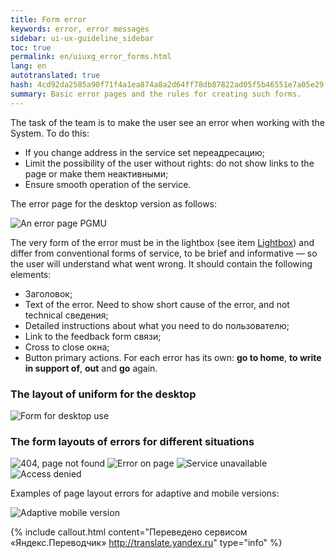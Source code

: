 ```yaml
---
title: Form error
keywords: error, error messages
sidebar: ui-ux-guideline_sidebar
toc: true
permalink: en/uiuxg_error_forms.html
lang: en
autotranslated: true
hash: 4cd92da2585a90f71f4a1ea874a8a2d64ff78db87822ad05f5b46551e7a05e29
summary: Basic error pages and the rules for creating such forms.
---
```


The task of the team is to make the user see an error when working with the System. To do this:

* If you change address in the service set переадресацию;
* Limit the possibility of the user without rights: do not show links to the page or make them неактивными;
* Ensure smooth operation of the service.

The error page for the desktop version as follows:

![An error page PGMU](/images/pages/guides/ui-ux-guideline/uiuxg_error_forms/1.png)

The very form of the error must be in the lightbox (see item [Lightbox](uiuxg_lightbox.EN.md)) and differ from conventional forms of service, to be brief and informative — so the user will understand what went wrong. It should contain the following elements:

* Заголовок;
* Text of the error. Need to show short cause of the error, and not technical сведения;
* Detailed instructions about what you need to do пользователю;
* Link to the feedback form связи;
* Cross to close окна;
* Button primary actions. For each error has its own: **go to home**, **to write in support of**, **out** and **go** again.

### The layout of uniform for the desktop

![Form for desktop use](/images/pages/guides/ui-ux-guideline/uiuxg_error_forms/2.png)

### The form layouts of errors for different situations

![404, page not found](/images/pages/guides/ui-ux-guideline/uiuxg_error_forms/3.png)
![Error on page](/images/pages/guides/ui-ux-guideline/uiuxg_error_forms/4.png)
![Service unavailable](/images/pages/guides/ui-ux-guideline/uiuxg_error_forms/5.png)
![Access denied](/images/pages/guides/ui-ux-guideline/uiuxg_error_forms/6.png)

Examples of page layout errors for adaptive and mobile versions:

![Adaptive mobile version](/images/pages/guides/ui-ux-guideline/uiuxg_error_forms/7.png)



{% include callout.html content="Переведено сервисом «Яндекс.Переводчик» <http://translate.yandex.ru>" type="info" %}